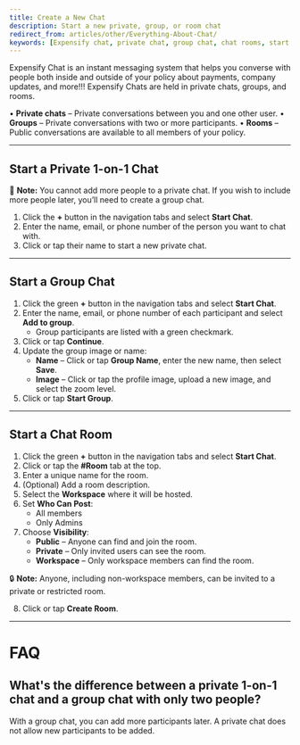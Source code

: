 ```yaml
---
title: Create a New Chat
description: Start a new private, group, or room chat
redirect_from: articles/other/Everything-About-Chat/
keywords: [Expensify chat, private chat, group chat, chat rooms, start chat, New Expensify]
---
```


Expensify Chat is an instant messaging system that helps you converse with people both inside and outside of your policy about payments, company updates, and more!!! Expensify Chats are held in private chats, groups, and rooms.

• **Private chats** – Private conversations between you and one other user.
• **Groups** – Private conversations with two or more participants.
• **Rooms** – Public conversations are available to all members of your policy.

---

## Start a Private 1-on-1 Chat

🛑 **Note:** You cannot add more people to a private chat. If you wish to include more people later, you’ll need to create a group chat.

1. Click the **+** button in the navigation tabs and select **Start Chat**.
2. Enter the name, email, or phone number of the person you want to chat with.
3. Click or tap their name to start a new private chat.

---

## Start a Group Chat

1. Click the green **+** button in the navigation tabs and select **Start Chat**.
2. Enter the name, email, or phone number of each participant and select **Add to group**.
   - Group participants are listed with a green checkmark.
3. Click or tap **Continue**.
4. Update the group image or name:
   - **Name** – Click or tap **Group Name**, enter the new name, then select **Save**.
   - **Image** – Click or tap the profile image, upload a new image, and select the zoom level.
5. Click or tap **Start Group**.

---

## Start a Chat Room

1. Click the green **+** button in the navigation tabs and select **Start Chat**.
2. Click or tap the **#Room** tab at the top.
3. Enter a unique name for the room.
4. (Optional) Add a room description.
5. Select the **Workspace** where it will be hosted.
6. Set **Who Can Post**:
   - All members
   - Only Admins
7. Choose **Visibility**:
   - **Public** – Anyone can find and join the room.
   - **Private** – Only invited users can see the room.
   - **Workspace** – Only workspace members can find the room.

🔒 **Note:** Anyone, including non-workspace members, can be invited to a private or restricted room.

8. Click or tap **Create Room**.

---

# FAQ

## What's the difference between a private 1-on-1 chat and a group chat with only two people?

With a group chat, you can add more participants later. A private chat does not allow new participants to be added.

